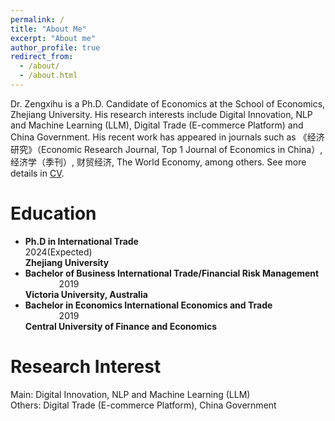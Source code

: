 ```yaml
---
permalink: /
title: "About Me"
excerpt: "About me"
author_profile: true
redirect_from: 
  - /about/
  - /about.html
---
```


Dr. Zengxihu is a Ph.D. Candidate of Economics at the School of Economics, Zhejiang University. His research interests include Digital Innovation, NLP and Machine Learning (LLM), Digital Trade (E-commerce Platform) and China Government. His recent work has appeared in journals such as 《经济研究》（Economic Research Journal, Top 1 Journal of Economics in China）, 经济学（季刊）, 财贸经济, The World Economy, among others. See more details in [CV](https://bosshu1212.github.io/files/cv/CV_Chinese.pdf).

Education
======
* <b>Ph.D in International Trade</b> &emsp; &emsp; &emsp; &emsp; &emsp; &emsp; &emsp; &emsp; &emsp; &emsp; &emsp; &emsp; &emsp; 2024(Expected) <br>
<b>Zhejiang University</b>   <br>
* <b>Bachelor of Business  International Trade/Financial Risk Management</b> &emsp; &emsp; &emsp;     2019 <br>
<b>Victoria University, Australia</b> <br>
* <b>Bachelor in Economics International Economics and Trade</b> &emsp; &emsp; &emsp; &emsp; &emsp; &emsp; &emsp;  2019 <br>
<b>Central University of Finance and Economics</b> <br>


Research Interest
======
Main: Digital Innovation, NLP and Machine Learning (LLM) <br>
Others: Digital Trade (E-commerce Platform), China Government <br>










